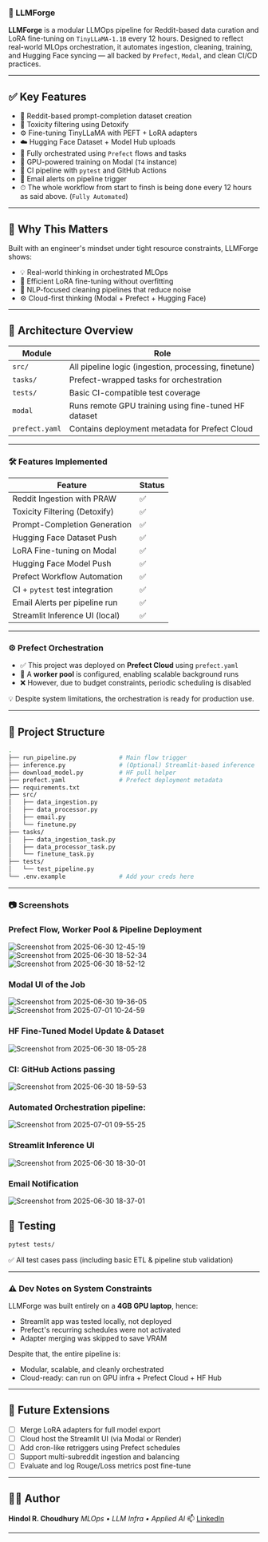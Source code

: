 ### 🚀 LLMForge

**LLMForge** is a modular LLMOps pipeline for Reddit-based data curation and LoRA fine-tuning on `TinyLLaMA-1.1B` every 12 hours. Designed to reflect real-world MLOps orchestration, it automates ingestion, cleaning, training, and Hugging Face syncing — all backed by `Prefect`, `Modal`, and clean CI/CD practices.

---

## ✅ Key Features

- 🔎 Reddit-based prompt-completion dataset creation
- 🧹 Toxicity filtering using Detoxify
- ⚙️ Fine-tuning TinyLLaMA with PEFT + LoRA adapters
- ☁️ Hugging Face Dataset + Model Hub uploads
- 🔁 Fully orchestrated using `Prefect` flows and tasks
- 🚀 GPU-powered training on Modal (`T4` instance)
- 🧪 CI pipeline with `pytest` and GitHub Actions
- 📧 Email alerts on pipeline trigger
- ⏱ The whole workflow from start to finsh is being done every 12 hours as said above. (`Fully Automated`) 

---

## 🧠 Why This Matters

Built with an engineer's mindset under tight resource constraints, LLMForge shows:

- 💡 Real-world thinking in orchestrated MLOps
- 🎯 Efficient LoRA fine-tuning without overfitting
- 🧼 NLP-focused cleaning pipelines that reduce noise
- ⚙️ Cloud-first thinking (Modal + Prefect + Hugging Face)

---

## 🔧 Architecture Overview

| Module             | Role                                                  |
|-------------------|-------------------------------------------------------|
| `src/`            | All pipeline logic (ingestion, processing, finetune) |
| `tasks/`          | Prefect-wrapped tasks for orchestration              |
| `tests/`          | Basic CI-compatible test coverage                    |
| `modal`           | Runs remote GPU training using fine-tuned HF dataset |
| `prefect.yaml`    | Contains deployment metadata for Prefect Cloud       |

---

### 🛠️ Features Implemented

| Feature                          | Status |
|----------------------------------|--------|
| Reddit Ingestion with PRAW       | ✅     |
| Toxicity Filtering (Detoxify)    | ✅     |
| Prompt-Completion Generation     | ✅     |
| Hugging Face Dataset Push        | ✅     |
| LoRA Fine-tuning on Modal        | ✅     |
| Hugging Face Model Push          | ✅     |
| Prefect Workflow Automation      | ✅     |
| CI + `pytest` test integration   | ✅     |
| Email Alerts per pipeline run    | ✅     |
| Streamlit Inference UI (local)   | ✅     |

---

### ⚙️ Prefect Orchestration

- ✅ This project was deployed on **Prefect Cloud** using `prefect.yaml`
- 🔁 A **worker pool** is configured, enabling scalable background runs
- ❌ However, due to budget constraints, periodic scheduling is disabled

💡 Despite system limitations, the orchestration is ready for production use.

---

## 📁 Project Structure

```bash
.
├── run_pipeline.py            # Main flow trigger
├── inference.py               # (Optional) Streamlit-based inference
├── download_model.py          # HF pull helper
├── prefect.yaml               # Prefect deployment metadata
├── requirements.txt
├── src/
│   ├── data_ingestion.py
│   ├── data_processor.py
│   ├── email.py
│   └── finetune.py
├── tasks/
│   ├── data_ingestion_task.py
│   ├── data_processor_task.py
│   └── finetune_task.py
├── tests/
│   └── test_pipeline.py
└── .env.example               # Add your creds here
````

---

### 📷 Screenshots


### Prefect Flow, Worker Pool & Pipeline Deployment
![Screenshot from 2025-06-30 12-45-19](https://github.com/user-attachments/assets/0af1526f-1020-40a5-baf7-108b4610da67)
![Screenshot from 2025-06-30 18-52-34](https://github.com/user-attachments/assets/673dc554-a1df-4c11-ae13-553ab6c4f325)
![Screenshot from 2025-06-30 18-52-12](https://github.com/user-attachments/assets/936881dd-9d21-4afa-8e6b-56d6922e4405)

### Modal UI of the Job
![Screenshot from 2025-06-30 19-36-05](https://github.com/user-attachments/assets/74a9533e-0a70-4cda-a368-5f9862588a57)
![Screenshot from 2025-07-01 10-24-59](https://github.com/user-attachments/assets/a70aed63-cf6e-48ed-aece-0c101a8f3def)


### HF Fine-Tuned Model Update & Dataset 
![Screenshot from 2025-06-30 18-05-28](https://github.com/user-attachments/assets/f7c61de8-9ed0-449c-9dee-1ebb08f3ad8d)

### CI: GitHub Actions passing 
![Screenshot from 2025-06-30 18-59-53](https://github.com/user-attachments/assets/e563a12f-064f-4998-a0f2-98d92e99ca50)

### Automated Orchestration pipeline: 
![Screenshot from 2025-07-01 09-55-25](https://github.com/user-attachments/assets/1267e928-3981-4020-95da-edde997dee5c)

### Streamlit Inference UI
![Screenshot from 2025-06-30 18-30-01](https://github.com/user-attachments/assets/0a60489a-4eaf-4d32-974f-30869d95f0ec)

### Email Notification
![Screenshot from 2025-06-30 18-37-01](https://github.com/user-attachments/assets/330a8303-ae8a-4ce8-88d6-a448a3e2e35c)


## 🧪 Testing

```bash
pytest tests/
```

✅ All test cases pass (including basic ETL & pipeline stub validation)

---

### ⚠️ Dev Notes on System Constraints

LLMForge was built entirely on a **4GB GPU laptop**, hence:

* Streamlit app was tested locally, not deployed
* Prefect's recurring schedules were not activated
* Adapter merging was skipped to save VRAM

Despite that, the entire pipeline is:

* Modular, scalable, and cleanly orchestrated
* Cloud-ready: can run on GPU infra + Prefect Cloud + HF Hub

---

## 🧠 Future Extensions

* [ ] Merge LoRA adapters for full model export
* [ ] Cloud host the Streamlit UI (via Modal or Render)
* [ ] Add cron-like retriggers using Prefect schedules
* [ ] Support multi-subreddit ingestion and balancing
* [ ] Evaluate and log Rouge/Loss metrics post fine-tune

---

## 🧑‍💻 Author

**Hindol R. Choudhury**
*MLOps • LLM Infra • Applied AI*
📫 [LinkedIn](https://www.linkedin.com/in/hindol-choudhury/)


---

